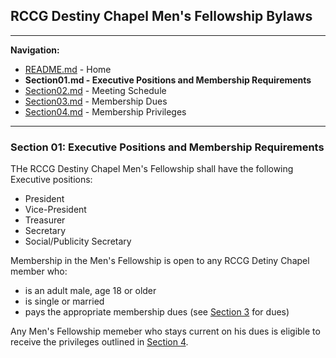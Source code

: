 
## RCCG Destiny Chapel Men's Fellowship Bylaws
___________________________________________________________________________________________________________________
**Navigation:**
- [README.md](README.md) - Home
- **Section01.md - Executive Positions and Membership Requirements**
- [Section02.md](Section02.md) - Meeting Schedule
- [Section03.md](Section03.md) - Membership Dues
- [Section04.md](Section04.md) - Membership Privileges

___________________________________________________________________________________________________________________

### Section 01: Executive Positions and Membership Requirements

THe RCCG Destiny Chapel Men's Fellowship shall have the following Executive positions:
- President
- Vice-President
- Treasurer
- Secretary
- Social/Publicity Secretary

Membership in the Men's Fellowship is open to any RCCG Detiny Chapel member who:
- is an adult male, age 18 or older
- is single or married
- pays the appropriate membership dues (see [Section 3](Section03.md) for dues)

Any Men's Fellowship memeber who stays current on his dues is eligible to receive the privileges outlined in [Section 4](Section04.md).
